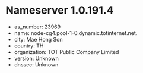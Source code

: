 # Nameserver 1.0.191.4

* as_number: 23969
* name: node-cg4.pool-1-0.dynamic.totinternet.net.
* city: Mae Hong Son
* country: TH
* organization: TOT Public Company Limited
* version: Unknown
* dnssec: Unknown
